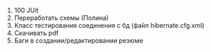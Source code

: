 1. 100 JUit
2. Переработать схемы (Полина)
3. Класс тестирования соединения с бд (файл hibernate.cfg.xml)
4. Скачивать pdf
5. Баги в создании/редактировании резюме
